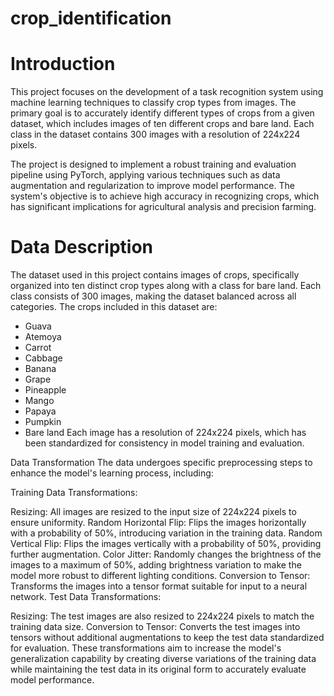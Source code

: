 # crop_identification

# Introduction
This project focuses on the development of a task recognition system using machine learning techniques to classify crop types from images. The primary goal is to accurately identify different types of crops from a given dataset, which includes images of ten different crops and bare land. Each class in the dataset contains 300 images with a resolution of 224x224 pixels.

The project is designed to implement a robust training and evaluation pipeline using PyTorch, applying various techniques such as data augmentation and regularization to improve model performance. The system's objective is to achieve high accuracy in recognizing crops, which has significant implications for agricultural analysis and precision farming.

# Data Description
The dataset used in this project contains images of crops, specifically organized into ten distinct crop types along with a class for bare land. Each class consists of 300 images, making the dataset balanced across all categories. The crops included in this dataset are:

* Guava
* Atemoya
* Carrot
* Cabbage
* Banana
* Grape
* Pineapple
* Mango
* Papaya
* Pumpkin
* Bare land
Each image has a resolution of 224x224 pixels, which has been standardized for consistency in model training and evaluation.

Data Transformation
The data undergoes specific preprocessing steps to enhance the model's learning process, including:

Training Data Transformations:

Resizing: All images are resized to the input size of 224x224 pixels to ensure uniformity.
Random Horizontal Flip: Flips the images horizontally with a probability of 50%, introducing variation in the training data.
Random Vertical Flip: Flips the images vertically with a probability of 50%, providing further augmentation.
Color Jitter: Randomly changes the brightness of the images to a maximum of 50%, adding brightness variation to make the model more robust to different lighting conditions.
Conversion to Tensor: Transforms the images into a tensor format suitable for input to a neural network.
Test Data Transformations:

Resizing: The test images are also resized to 224x224 pixels to match the training data size.
Conversion to Tensor: Converts the test images into tensors without additional augmentations to keep the test data standardized for evaluation.
These transformations aim to increase the model's generalization capability by creating diverse variations of the training data while maintaining the test data in its original form to accurately evaluate model performance.
